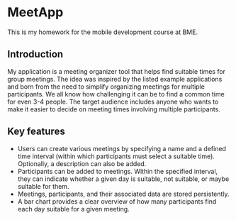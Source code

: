 # MeetApp
This is my homework for the mobile development course at BME.

## Introduction
My application is a meeting organizer tool that helps find suitable times for group meetings.
The idea was inspired by the listed example applications and born from the need to simplify organizing meetings for multiple participants. We all know how challenging it can be to find a common time for even 3-4 people. The target audience includes anyone who wants to make it easier to decide on meeting times involving multiple participants.

## Key features
- Users can create various meetings by specifying a name and a defined time interval (within which participants must select a suitable time). Optionally, a description can also be added.
- Participants can be added to meetings. Within the specified interval, they can indicate whether a given day is suitable, not suitable, or maybe suitable for them.
- Meetings, participants, and their associated data are stored persistently.
- A bar chart provides a clear overview of how many participants find each day suitable for a given meeting.